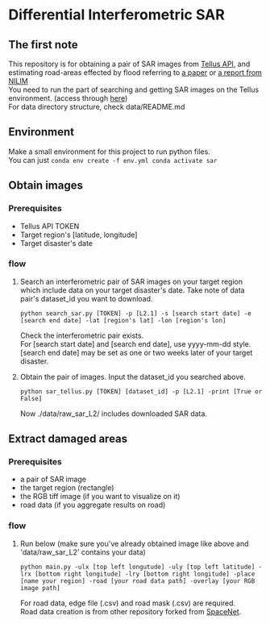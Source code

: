 # Differential Interferometric SAR
## The first note
This repository is for obtaining a pair of SAR images from [Tellus API](https://www.tellusxdp.com/ja/api-reference/), and estimating road-areas effected by flood referring to [a paper](https://www.jstage.jst.go.jp/article/jscejsp/77/2/77_I_33/_article/-char/ja/) or [a report from NILIM](http://www.nilim.go.jp/lab/bcg/siryou/tnn/tnn1110pdf/ks1110_06.pdf)  
You need to run the part of searching and getting SAR images on the Tellus environment. (access through [here](https://www.tellusxdp.com/ja/))  
For data directory structure, check data/README.md

## Environment
Make a small environment for this project to run python files.  
You can just
    ```
    conda env create -f env.yml
    conda activate sar
    ```

## Obtain images
### Prerequisites
- Tellus API TOKEN
- Target region's [latitude, longitude]
- Target disaster's date

### flow
1. Search an interferometric pair of SAR images on your target region which include data on your target disaster's date. Take note of data pair's dataset_id you want to download.
    ```
    python search_sar.py [TOKEN] -p [L2.1] -s [search start date] -e [search end date] -lat [region's lat] -lon [region's lon]
    ```
    Check the interferometric pair exists.  
    For [search start date] and [search end date], use yyyy-mm-dd style. [search end date] may be set as one or two weeks later of your target disaster.  

2. Obtain the pair of images. Input the dataset_id you searched above.  
    ```
    python sar_tellus.py [TOKEN] [dataset_id] -p [L2.1] -print [True or False]
    ```
    Now ./data/raw_sar_L2/ includes downloaded SAR data.

## Extract damaged areas
### Prerequisites
- a pair of SAR image
- the target region (rectangle)
- the RGB tiff image (if you want to visualize on it)
- road data (if you aggregate results on road)

### flow
1. Run below (make sure you've already obtained image like above and 'data/raw_sar_L2' contains your data)

    ```
    python main.py -ulx [top left longutude] -uly [top left latitude] -lrx [bottom right longitude] -lry [bottom right longitude] -place [name your region] -road [your road data path] -overlay [your RGB image path]
    ```
    For road data, edge file (.csv) and road mask (.csv) are required.  
    Road data creation is from other repository forked from [SpaceNet](https://github.com/avanetten/cresi).